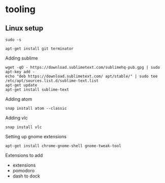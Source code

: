 # tooling


## Linux setup


```
sudo -s

apt-get install git terminator
```


Adding sublime
```
wget -qO - https://download.sublimetext.com/sublimehq-pub.gpg | sudo apt-key add -
echo "deb https://download.sublimetext.com/ apt/stable/" | sudo tee /etc/apt/sources.list.d/sublime-text.list
apt-get update
apt-get install sublime-text

```

Adding atom
```
snap install atom --classic
```

Adding vlc
```
snap install vlc
```

Setting up gnome extensions

```
apt-get install chrome-gnome-shell gnome-tweak-tool
```

Extensions to add

 - extensions
 - pomodoro
 - dash to dock


